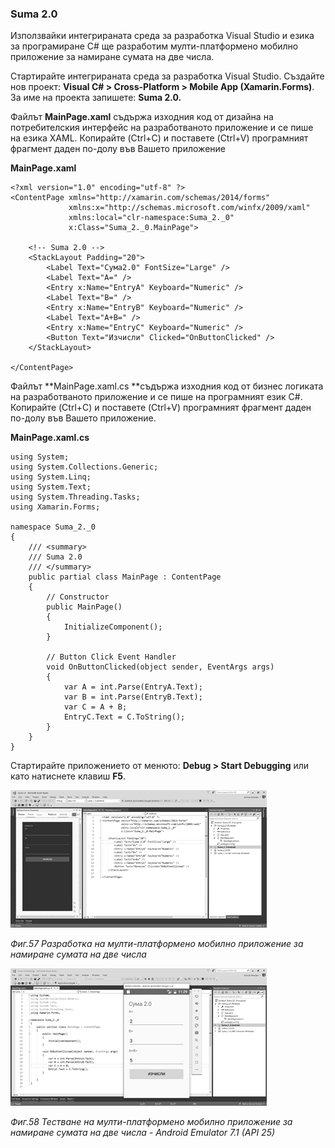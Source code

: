### Suma 2.0

Използвайки интегрираната среда за разработка Visual Studio и езика за програмиране C\# ще разработим  мулти-платформено мобилно приложение за намиране сумата на две числа.

Стартирайте интегрираната среда за разработка Visual Studio. Създайте нов проект: **Visual C\# &gt; Cross-Platform &gt; Mobile App \(Xamarin.Forms\)**. За име на проекта запишете: **Suma 2.0.**

Файлът **MainPage.xaml** съдържа изходния код от дизайна на потребителския интерфейс на разработваното приложение и се пише на езика XAML. Копирайте \(Ctrl+C\) и поставете \(Ctrl+V\) програмният фрагмент даден по-долу във Вашето приложение

**MainPage.xaml**

```
<?xml version="1.0" encoding="utf-8" ?>
<ContentPage xmlns="http://xamarin.com/schemas/2014/forms"
             xmlns:x="http://schemas.microsoft.com/winfx/2009/xaml"
             xmlns:local="clr-namespace:Suma_2._0"
             x:Class="Suma_2._0.MainPage">

    <!-- Suma 2.0 -->
    <StackLayout Padding="20">
        <Label Text="Сума2.0" FontSize="Large" />
        <Label Text="A=" />
        <Entry x:Name="EntryA" Keyboard="Numeric" />
        <Label Text="B=" />
        <Entry x:Name="EntryB" Keyboard="Numeric" />
        <Label Text="A+B=" />
        <Entry x:Name="EntryC" Keyboard="Numeric" />
        <Button Text="Изчисли" Clicked="OnButtonClicked" />
    </StackLayout>

</ContentPage>
```

Файлът **MainPage.xaml.cs **съдържа изходния код от бизнес логиката на разработваното приложение и се пише на програмният език C\#. Копирайте \(Ctrl+C\) и поставете \(Ctrl+V\) програмният фрагмент даден по-долу във Вашето приложение.

**MainPage.xaml.cs**

```
using System;
using System.Collections.Generic;
using System.Linq;
using System.Text;
using System.Threading.Tasks;
using Xamarin.Forms;

namespace Suma_2._0
{
    /// <summary>
    /// Suma 2.0
    /// </summary>
    public partial class MainPage : ContentPage
    {
        // Constructor
        public MainPage()
        {
            InitializeComponent();
        }

        // Button Click Event Handler
        void OnButtonClicked(object sender, EventArgs args)
        {
            var A = int.Parse(EntryA.Text);
            var B = int.Parse(EntryB.Text);
            var C = A + B;
            EntryC.Text = C.ToString();
        }
    }
}
```

Стартирайте приложението от менюто: **Debug &gt; Start Debugging** или като натиснете клавиш **F5**.

![](/chapter2/34.png)

_Фиг.57 Разработка на мулти-платформено мобилно приложение за намиране сумата на две числа_

![](/chapter2/35.png)

_Фиг.58 Тестване на мулти-платформено мобилно приложение за намиране сумата на две числа - Android Emulator 7.1 \(API 25\)_

